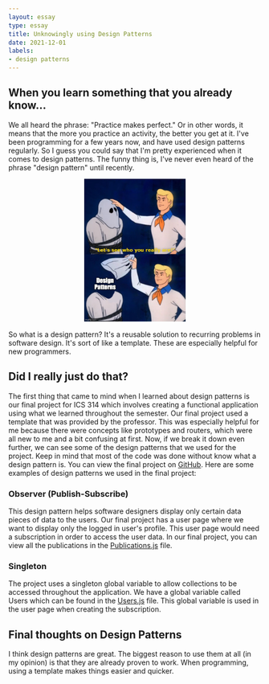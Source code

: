 ```yaml
---
layout: essay
type: essay
title: Unknowingly using Design Patterns
date: 2021-12-01
labels:
- design patterns
---
```

## When you learn something that you already know...
We all heard the phrase: "Practice makes perfect." Or in other words, it means that the more you practice an activity, the better you get at it. I've been programming for a few years now, and have used design patterns regularly. So I guess you could say that I'm pretty experienced when it comes to design patterns. The funny thing is, I've never even heard of the phrase "design pattern" until recently.
<p align="center">
<img src="/images/design-patterns-meme.jpg" width="40%" alt="Design Patterns"/>
</p>

So what is a design pattern? It's a reusable solution to recurring problems in software design. It's sort of like a template. These are especially helpful for new programmers.

## Did I really just do that?
The first thing that came to mind when I learned about design patterns is our final project for ICS 314 which involves creating a functional application using what we learned throughout the semester. Our final project used a template that was provided by the professor. This was especially helpful for me because there were concepts like prototypes and routers, which were all new to me and a bit confusing at first. Now, if we break it down even further, we can see some of the design patterns that we used for the project. Keep in mind that most of the code was done without know what a design pattern is. You can view the final project on [GitHub](https://github.com/surf-connect/surf-connect). Here are some examples of design patterns we used in the final project:

### Observer (Publish-Subscribe)
This design pattern helps software designers display only certain data pieces of data to the users. Our final project has a user page where we want to display only the logged in user's profile. This user page would need a subscription in order to access the user data. In our final project, you can view all the publications in the [Publications.js](https://github.com/surf-connect/surf-connect/blob/master/app/imports/startup/server/Publications.js) file.

### Singleton
The project uses a singleton global variable to allow collections to be accessed throughout the application. We have a global variable called Users which can be found in the [Users.js](https://github.com/surf-connect/surf-connect/blob/master/app/imports/api/user/Users.js) file. This global variable is used in the user page when creating the subscription.

## Final thoughts on Design Patterns
I think design patterns are great. The biggest reason to use them at all (in my opinion) is that they are already proven to work. When programming, using a template makes things easier and quicker.